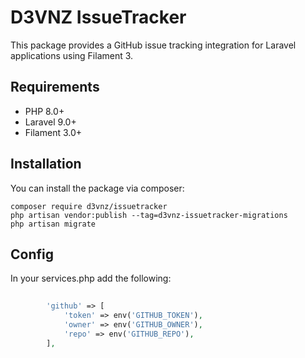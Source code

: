 # D3VNZ IssueTracker

This package provides a GitHub issue tracking integration for Laravel applications using Filament 3.

## Requirements

- PHP 8.0+
- Laravel 9.0+
- Filament 3.0+

## Installation

You can install the package via composer:
    
    composer require d3vnz/issuetracker
    php artisan vendor:publish --tag=d3vnz-issuetracker-migrations
    php artisan migrate 

## Config
In your services.php add the following:

```php
    
        'github' => [
            'token' => env('GITHUB_TOKEN'),
            'owner' => env('GITHUB_OWNER'),
            'repo' => env('GITHUB_REPO'),
        ],
    
```
